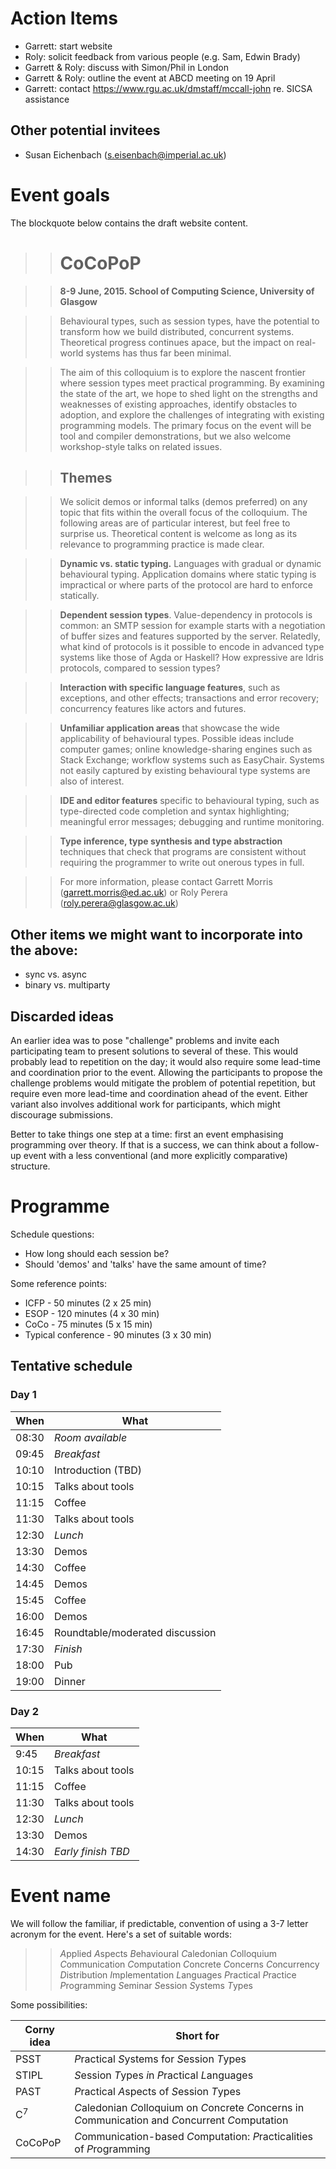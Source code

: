 Action Items
======

* Garrett: start website
* Roly: solicit feedback from various people (e.g. Sam, Edwin Brady)
* Garrett \& Roly: discuss with Simon/Phil in London
* Garrett \& Roly: outline the event at ABCD meeting on 19 April
* Garrett: contact https://www.rgu.ac.uk/dmstaff/mccall-john re. SICSA assistance

Other potential invitees
------

* Susan Eichenbach (s.eisenbach@imperial.ac.uk)

Event goals
======

The blockquote below contains the draft website content.

>> CoCoPoP
>> ======

>> **8-9 June, 2015. School of Computing Science, University of Glasgow**

>> Behavioural types, such as session types, have the potential to
>> transform how we build distributed, concurrent systems. Theoretical
>> progress continues apace, but the impact on real-world systems has
>> thus far been minimal.

>> The aim of this colloquium is to explore the nascent frontier where
>> session types meet practical programming. By examining the state of
>> the art, we hope to shed light on the strengths and weaknesses of
>> existing approaches, identify obstacles to adoption, and explore the
>> challenges of integrating with existing programming models. The
>> primary focus on the event will be tool and compiler demonstrations,
>> but we also welcome workshop-style talks on related issues.

>> Themes
>> ------

>> We solicit demos or informal talks (demos preferred) on any topic
>> that fits within the overall focus of the colloquium. The following
>> areas are of particular interest, but feel free to surprise us.
>> Theoretical content is welcome as long as its relevance to
>> programming practice is made clear.

>> **Dynamic vs. static typing.** Languages with gradual or dynamic
     behavioural typing. Application domains where static typing is
     impractical or where parts of the protocol are hard to enforce
     statically.

>> **Dependent session types**. Value-dependency in protocols is common:
     an SMTP session for example starts with a negotiation of buffer
     sizes and features supported by the server. Relatedly, what kind of
     protocols is it possible to encode in advanced type systems like
     those of Agda or Haskell? How expressive are Idris protocols,
     compared to session types?

>> **Interaction with specific language features**, such as exceptions,
     and other effects; transactions and error recovery; concurrency
     features like actors and futures.

>> **Unfamiliar application areas** that showcase the wide applicability
     of behavioural types. Possible ideas include computer games; online
     knowledge-sharing engines such as Stack Exchange; workflow systems
     such as EasyChair. Systems not easily captured by existing
     behavioural type systems are also of interest.

>> **IDE and editor features** specific to behavioural typing, such as
     type-directed code completion and syntax highlighting; meaningful
     error messages; debugging and runtime monitoring.

>> **Type inference, type synthesis and type abstraction** techniques
     that check that programs are consistent without requiring the
     programmer to write out onerous types in full.

>> For more information, please contact Garrett Morris
   (garrett.morris@ed.ac.uk) or Roly Perera (roly.perera@glasgow.ac.uk)

Other items we might want to incorporate into the above:
------

* sync vs. async
* binary vs. multiparty

Discarded ideas
------

An earlier idea was to pose "challenge" problems and invite each
participating team to present solutions to several of these. This would
probably lead to repetition on the day; it would also require some
lead-time and coordination prior to the event. Allowing the participants
to propose the challenge problems would mitigate the problem of
potential repetition, but require even more lead-time and coordination
ahead of the event. Either variant also involves additional work for
participants, which might discourage submissions.

Better to take things one step at a time: first an event emphasising
programming over theory. If that is a success, we can think about a
follow-up event with a less conventional (and more explicitly
comparative) structure.

Programme
======

Schedule questions:

* How long should each session be?
* Should 'demos' and 'talks' have the same amount of time?

Some reference points:

* ICFP - 50 minutes (2 x 25 min)
* ESOP - 120 minutes (4 x 30 min)
* CoCo - 75 minutes (5 x 15 min)
* Typical conference - 90 minutes (3 x 30 min)

Tentative schedule
------

### Day 1

When  | What
---   | ---
08:30 | _Room available_
09:45 | _Breakfast_
10:10 | Introduction (TBD)
10:15 | Talks about tools
11:15 | Coffee
11:30 | Talks about tools
12:30 | _Lunch_
13:30 | Demos
14:30 | Coffee
14:45 | Demos
15:45 | Coffee
16:00 | Demos
16:45 | Roundtable/moderated discussion
17:30 | _Finish_
18:00 | Pub
19:00 | Dinner

### Day 2

When  | What
---   | ---
9:45  | _Breakfast_
10:15 | Talks about tools
11:15 | Coffee
11:30 | Talks about tools
12:30 | _Lunch_
13:30 | Demos
14:30 | _Early finish TBD_


Event name
======

We will follow the familiar, if predictable, convention of using a 3-7
letter acronym for the event. Here's a set of suitable words:

>> *A*pplied
>> *A*spects
>> *B*ehavioural
>> *C*aledonian
>> *C*olloquium
>> *C*ommunication
>> *C*omputation
>> *C*oncrete
>> *C*oncerns
>> *C*oncurrency
>> *D*istribution
>> *I*mplementation
>> *L*anguages
>> *P*ractical
>> *P*ractice
>> *P*rogramming
>> *S*eminar
>> *S*ession
>> *S*ystems
>> *T*ypes

Some possibilities:

Corny idea    | Short for
---           | ---
PSST          | *P*ractical *S*ystems for *S*ession *T*ypes
STIPL         | *S*ession *T*ypes *i*n *P*ractical *L*anguages
PAST          | *P*ractical *A*spects of *S*ession *T*ypes
C<sup>7</sup> | *C*aledonian *C*olloquium on *C*oncrete *C*oncerns in *C*ommunication and *C*oncurrent *C*omputation
CoCoPoP       | *C*ommunication-based *C*omputation: *P*racticalities of *P*rogramming
